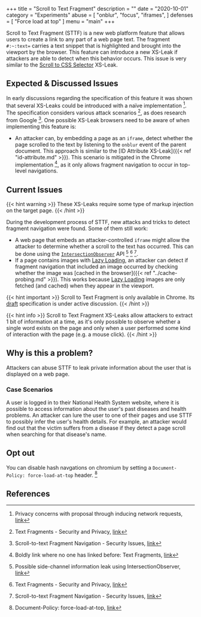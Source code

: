 +++
title = "Scroll to Text Fragment"
description = ""
date = "2020-10-01"
category = "Experiments"
abuse = [
    "onblur",
    "focus",
    "iframes",
]
defenses = [ "Force load at top" ]
menu = "main"
+++

Scroll to Text Fragment (STTF) is a new web platform feature that allows users to create a link to any part of a web page text. The fragment `#:~:text=` carries a text snippet that is highlighted and brought into the viewport by the browser. This feature can introduce a new XS-Leak if attackers are able to detect when this behavior occurs. This issue is very similar to the [Scroll to CSS Selector](https://docs.google.com/document/d/15HVLD6nddA0OaI8Dd0ayBP2jlGw5JpRD-njAyY1oNZo/edit#heading=h.wds2qckm3kh5) XS-Leak.

## Expected & Discussed Issues

In early discussions regarding the specification of this feature it was shown that several XS-Leaks could be introduced with a naïve implementation [^1]. The specification considers various attack scenarios [^3], as does research from Google [^4]. One possible XS-Leak browsers need to be aware of when implementing this feature is:

- An attacker can, by embedding a page as an `iframe`, detect whether the page scrolled to the text by listening to the `onblur` event of the parent document. This approach is similar to the [ID Attribute XS-Leak]({{< ref "id-attribute.md" >}}). This scenario is mitigated in the Chrome implementation [^5], as it only allows fragment navigation to occur in top-level navigations.

## Current Issues

{{< hint warning >}}
These XS-Leaks require some type of markup injection on the target page.
{{< /hint >}}

During the development process of STTF, new attacks and tricks to detect fragment navigation were found. Some of them still work:

- A web page that embeds an attacker-controlled `iframe` might allow the attacker to determine whether a scroll to the text has occurred. This can be done using the [`IntersectionObserver`](https://developer.mozilla.org/en-US/docs/Web/API/Intersection_Observer_API) API [^2] [^3] [^4].
- If a page contains images with [Lazy Loading](https://web.dev/native-lazy-loading/), an attacker can detect if fragment navigation that included an image occurred by checking whether the image was [cached in the browser]({{< ref "../cache-probing.md" >}}). This works because [Lazy Loading](https://web.dev/native-lazy-loading/) images are only fetched (and cached) when they appear in the viewport.

{{< hint important >}}
Scroll to Text Fragment is only available in Chrome. Its [draft](https://wicg.github.io/scroll-to-text-fragment/) specification is under active discussion.
{{< /hint >}}

{{< hint info >}}
Scroll to Text Fragment XS-Leaks allow attackers to extract 1 bit of information at a time, as it's only possible to observe whether a single word exists on the page and only when a user performed some kind of interaction with the page (e.g. a mouse click).
{{< /hint >}}

## Why is this a problem?

Attackers can abuse STTF to leak private information about the user that is displayed on a web page.

### Case Scenarios

A user is logged in to their National Health System website, where it is possible to access information about the user's past diseases and health problems. An attacker can lure the user to one of their pages and use STTF to possibly infer the user's health details. For example, an attacker would find out that the victim suffers from a disease if they detect a page scroll when searching for that disease's name.

## Opt out
You can disable hash navgations on chromium by setting a `Document-Policy: force-load-at-top` header. [^6]

## References

[^1]: Privacy concerns with proposal through inducing network requests, [link](https://github.com/WICG/scroll-to-text-fragment/issues/76)
[^2]: Possible side-channel information leak using IntersectionObserver, [link](https://github.com/WICG/scroll-to-text-fragment/issues/79)
[^3]: Text Fragments - Security and Privacy, [link](https://wicg.github.io/scroll-to-text-fragment/#security-and-privacy)
[^4]: Scroll-to-text Fragment Navigation - Security Issues, [link](https://docs.google.com/document/d/1YHcl1-vE_ZnZ0kL2almeikAj2gkwCq8_5xwIae7PVik/edit#)
[^5]: Boldly link where no one has linked before: Text Fragments, [link](https://web.dev/text-fragments/#privacy)
[^6]: Document-Policy: force-load-at-top, [link](https://www.chromestatus.com/feature/5744681033924608)
